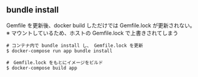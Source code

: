 ## bundle install
Gemfile を更新後、docker build しただけでは Gemfile.lock が更新されない。
※ マウントしているため、ホストの Gemfile.lock で上書きされてしまう

```
# コンテナ内で bundle install し、 Gemfile.lock を更新
$ docker-compose run app bundle install

#　Gemfile.lock をもとにイメージをビルド
$ docker-compose build app
```
